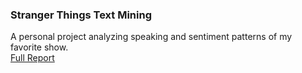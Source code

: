 ### Stranger Things Text Mining
A personal project analyzing speaking and sentiment patterns of my favorite show. <br>
[Full Report](https://averyrobinson98.github.io/ST-series-Text-Mining/)
